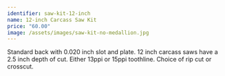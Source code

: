 ```yaml
---
identifier: saw-kit-12-inch
name: 12-inch Carcass Saw Kit
price: "60.00"
image: /assets/images/saw-kit-no-medallion.jpg 
---
```

Standard back with 0.020 inch slot and plate.  12 inch carcass saws have a 2.5 inch depth of cut.  Either 13ppi or 15ppi toothline.  Choice of rip cut or crosscut.
